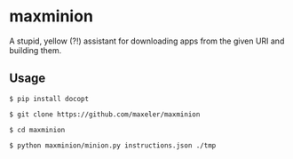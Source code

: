 maxminion
=========

A stupid, yellow (?!) assistant for downloading apps from the given URI and building them.

Usage
-----

    $ pip install docopt
   
    $ git clone https://github.com/maxeler/maxminion

    $ cd maxminion

    $ python maxminion/minion.py instructions.json ./tmp

